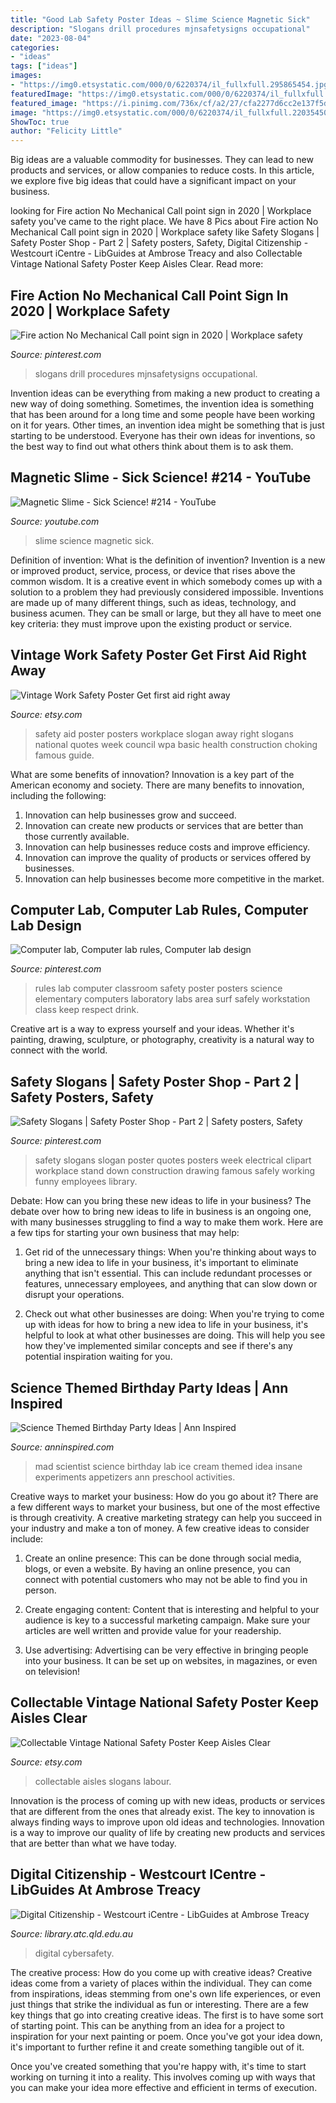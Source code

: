 ```yaml
---
title: "Good Lab Safety Poster Ideas ~ Slime Science Magnetic Sick"
description: "Slogans drill procedures mjnsafetysigns occupational"
date: "2023-08-04"
categories:
- "ideas"
tags: ["ideas"]
images:
- "https://img0.etsystatic.com/000/0/6220374/il_fullxfull.295865454.jpg"
featuredImage: "https://img0.etsystatic.com/000/0/6220374/il_fullxfull.220354504.jpg"
featured_image: "https://i.pinimg.com/736x/cf/a2/27/cfa2277d6cc2e137f5d91e8918711d5a--computer-lab-rules-safety-rules.jpg"
image: "https://img0.etsystatic.com/000/0/6220374/il_fullxfull.220354504.jpg"
ShowToc: true
author: "Felicity Little"
---
```



Big ideas are a valuable commodity for businesses. They can lead to new products and services, or allow companies to reduce costs. In this article, we explore five big ideas that could have a significant impact on your business.

	

		
looking for Fire action No Mechanical Call point sign in 2020 | Workplace safety you've came to the right place. We have 8 Pics about Fire action No Mechanical Call point sign in 2020 | Workplace safety like Safety Slogans | Safety Poster Shop - Part 2 | Safety posters, Safety, Digital Citizenship - Westcourt iCentre - LibGuides at Ambrose Treacy and also Collectable Vintage National Safety Poster Keep Aisles Clear. Read more:
		
    
## Fire Action No Mechanical Call Point Sign In 2020 | Workplace Safety

<img loading=lazy src="https://i.pinimg.com/736x/60/bd/65/60bd6505f45f0466f2baf77a1231bc9c.jpg" onerror="this.onerror=null;this.src='https://tse1.mm.bing.net/th?id=OIP.NdIjMtUHE-wlI9ua1j2QQwAAAA&amp;pid=15.1';" alt="Fire action No Mechanical Call point sign in 2020 | Workplace safety">

_Source: pinterest.com_

>slogans drill procedures mjnsafetysigns occupational. 

	

Invention ideas can be everything from making a new product to creating a new way of doing something. Sometimes, the invention idea is something that has been around for a long time and some people have been working on it for years. Other times, an invention idea might be something that is just starting to be understood. Everyone has their own ideas for inventions, so the best way to find out what others think about them is to ask them.

    
## Magnetic Slime - Sick Science! #214 - YouTube

<img loading=lazy src="https://i.ytimg.com/vi/XtUN1rjUZRo/maxresdefault.jpg" onerror="this.onerror=null;this.src='https://tse2.mm.bing.net/th?id=OIP.Eaix3NyN2cLoLEwB33xxTgHaEK&amp;pid=15.1';" alt="Magnetic Slime - Sick Science! #214 - YouTube">

_Source: youtube.com_

>slime science magnetic sick. 

	

Definition of invention: What is the definition of invention?
Invention is a new or improved product, service, process, or device that rises above the common wisdom. It is a creative event in which somebody comes up with a solution to a problem they had previously considered impossible.
Inventions are made up of many different things, such as ideas, technology, and business acumen. They can be small or large, but they all have to meet one key criteria: they must improve upon the existing product or service.

    
## Vintage Work Safety Poster Get First Aid Right Away

<img loading=lazy src="https://img0.etsystatic.com/000/0/6220374/il_fullxfull.220354504.jpg" onerror="this.onerror=null;this.src='https://tse1.mm.bing.net/th?id=OIP.eIJhDIkkynwNQOnQS-I8hAHaKD&amp;pid=15.1';" alt="Vintage Work Safety Poster Get first aid right away">

_Source: etsy.com_

>safety aid poster posters workplace slogan away right slogans national quotes week council wpa basic health construction choking famous guide. 

	

What are some benefits of innovation?
Innovation is a key part of the American economy and society. There are many benefits to innovation, including the following: 
1. Innovation can help businesses grow and succeed. 
2. Innovation can create new products or services that are better than those currently available. 
3. Innovation can help businesses reduce costs and improve efficiency. 
4. Innovation can improve the quality of products or services offered by businesses. 
5. Innovation can help businesses become more competitive in the market.

    
## Computer Lab, Computer Lab Rules, Computer Lab Design

<img loading=lazy src="https://i.pinimg.com/736x/cf/a2/27/cfa2277d6cc2e137f5d91e8918711d5a--computer-lab-rules-safety-rules.jpg" onerror="this.onerror=null;this.src='https://tse1.mm.bing.net/th?id=OIP.rl1xRHePZoYSs9cge9ENkwHaKd&amp;pid=15.1';" alt="Computer lab, Computer lab rules, Computer lab design">

_Source: pinterest.com_

>rules lab computer classroom safety poster posters science elementary computers laboratory labs area surf safely workstation class keep respect drink. 

	

Creative art is a way to express yourself and your ideas. Whether it's painting, drawing, sculpture, or photography, creativity is a natural way to connect with the world.

    
## Safety Slogans | Safety Poster Shop - Part 2 | Safety Posters, Safety

<img loading=lazy src="https://i.pinimg.com/736x/ae/f3/c1/aef3c19694cd232a603a88594e16b584--safety-slogans-safety-posters.jpg" onerror="this.onerror=null;this.src='https://tse2.mm.bing.net/th?id=OIP.vcsVDLkvH-Sm88A4NCktbgAAAA&amp;pid=15.1';" alt="Safety Slogans | Safety Poster Shop - Part 2 | Safety posters, Safety">

_Source: pinterest.com_

>safety slogans slogan poster quotes posters week electrical clipart workplace stand down construction drawing famous safely working funny employees library. 

	

Debate: How can you bring these new ideas to life in your business?
The debate over how to bring new ideas to life in business is an ongoing one, with many businesses struggling to find a way to make them work. Here are a few tips for starting your own business that may help: 
1. Get rid of the unnecessary things: When you're thinking about ways to bring a new idea to life in your business, it's important to eliminate anything that isn't essential. This can include redundant processes or features, unnecessary employees, and anything that can slow down or disrupt your operations. 

2. Check out what other businesses are doing: When you're trying to come up with ideas for how to bring a new idea to life in your business, it's helpful to look at what other businesses are doing. This will help you see how they've implemented similar concepts and see if there's any potential inspiration waiting for you.

    
## Science Themed Birthday Party Ideas | Ann Inspired

<img loading=lazy src="http://anninspired.com/wp-content/uploads/2019/05/mad-scientist-ice-cream-lab-9.jpg" onerror="this.onerror=null;this.src='https://tse2.mm.bing.net/th?id=OIP.1_hB3QPXxFE1OU2pR7OzQgHaLW&amp;pid=15.1';" alt="Science Themed Birthday Party Ideas | Ann Inspired">

_Source: anninspired.com_

>mad scientist science birthday lab ice cream themed idea insane experiments appetizers ann preschool activities. 

	

Creative ways to market your business: How do you go about it?
There are a few different ways to market your business, but one of the most effective is through creativity. A creative marketing strategy can help you succeed in your industry and make a ton of money. A few creative ideas to consider include: 
1. Create an online presence: This can be done through social media, blogs, or even a website. By having an online presence, you can connect with potential customers who may not be able to find you in person. 

2. Create engaging content: Content that is interesting and helpful to your audience is key to a successful marketing campaign. Make sure your articles are well written and provide value for your readership. 

3. Use advertising: Advertising can be very effective in bringing people into your business. It can be set up on websites, in magazines, or even on television!

    
## Collectable Vintage National Safety Poster Keep Aisles Clear

<img loading=lazy src="https://img0.etsystatic.com/000/0/6220374/il_fullxfull.295865454.jpg" onerror="this.onerror=null;this.src='https://tse2.mm.bing.net/th?id=OIP.zMiTpcOtnpHuWVwTeM4jjAHaKP&amp;pid=15.1';" alt="Collectable Vintage National Safety Poster Keep Aisles Clear">

_Source: etsy.com_

>collectable aisles slogans labour. 

	

Innovation is the process of coming up with new ideas, products or services that are different from the ones that already exist. The key to innovation is always finding ways to improve upon old ideas and technologies. Innovation is a way to improve our quality of life by creating new products and services that are better than what we have today.

    
## Digital Citizenship - Westcourt ICentre - LibGuides At Ambrose Treacy

<img loading=lazy src="http://s3.amazonaws.com/libapps/accounts/79167/images/cybersafety.jpg" onerror="this.onerror=null;this.src='https://tse2.mm.bing.net/th?id=OIP.s0C0sXX4We8nJZKfZxF6KgHaKJ&amp;pid=15.1';" alt="Digital Citizenship - Westcourt iCentre - LibGuides at Ambrose Treacy">

_Source: library.atc.qld.edu.au_

>digital cybersafety. 

	

The creative process: How do you come up with creative ideas?
Creative ideas come from a variety of places within the individual. They can come from inspirations, ideas stemming from one's own life experiences, or even just things that strike the individual as fun or interesting. 
There are a few key things that go into creating creative ideas. The first is to have some sort of starting point. This can be anything from an idea for a project to inspiration for your next painting or poem. Once you've got your idea down, it's important to further refine it and create something tangible out of it. 

Once you've created something that you're happy with, it's time to start working on turning it into a reality. This involves coming up with ways that you can make your idea more effective and efficient in terms of execution.

